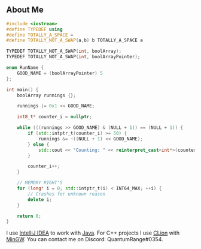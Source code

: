 ## About Me
```cpp
#include <iostream>
#define TYPEDEF using
#define TOTALLY_A_SPACE =
#define TOTALLY_NOT_A_SWAP(a,b) b TOTALLY_A_SPACE a

TYPEDEF TOTALLY_NOT_A_SWAP(int, boolArray);
TYPEDEF TOTALLY_NOT_A_SWAP(int, boolArrayPointer);

enum RunName {
    GOOD_NAME = (boolArrayPointer) 5
};

int main() {
    boolArray runnings {};

    runnings |= 0x1 << GOOD_NAME;

    int8_t* counter_i = nullptr;

    while (((runnings >> GOOD_NAME) & (NULL + 1)) == (NULL + 1)) {
        if (std::intptr_t(counter_i) >= 50) {
            runnings &= ~((NULL + 1) << GOOD_NAME);
        } else {
            std::cout << "Counting: " << reinterpret_cast<int*>(counter_i) << '\n';
        }

        counter_i++;
    }

    // MEMORY RIGHT'S
    for (long* i = 0; std::intptr_t(i) < INT64_MAX; ++i) {
        // Crashes for unknown reason
        delete i;
    }

    return 0;
}

```


I use [IntelliJ IDEA](https://www.jetbrains.com/de-de/idea/) to work with [Java](https://www.java.com/de/).
For C++ projects I use [CLion](https://www.jetbrains.com/de-de/clion/) with [MinGW](http://mingw-w64.org).
You can contact me on Discord: QuantumRange#0354.

<!-- ![QuantumRange's github stats](https://github-readme-stats.vercel.app/api?username=QuantumRange&show_icons=true&theme=dark&include_all_commits=true) -->
